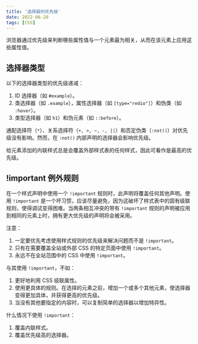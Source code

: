 ```yaml
---
title: '选择器的优先级'
date: 2022-06-20
tags: [CSS]
---
```


浏览器通过优先级来判断哪些属性值与一个元素最为相关，从而在该元素上应用这些属性值。

## 选择器类型

以下的选择器类型的优先级递减：

1. ID 选择器（如 `#example`）。
2. 类选择器（如 `.example`），属性选择器（如 `[type="redio"]`）和伪类（如 `:hover`）。
3. 类型选择器（如 `h1`）和伪元素（如 `::before`）。

通配选择符（`*`）、关系选择符（`+, >, ~, -, ||`）和否定伪类（`:not()`）对优先级没有影响。然而，在 `:not()` 内部声明的选择器会影响优先级。

给元素添加的内联样式总是会覆盖外部样式表的任何样式，因此可看作是最高的优先级。

## !important 例外规则

在一个样式声明中使用一个 `!important` 规则时，此声明将覆盖任何其他声明。使用 `!important` 是一个坏习惯，应该尽量避免，因为这破坏了样式表中的固有级联规则，使得调试变得困难。当两条相互冲突的带有 `!important` 规则的声明被应用到相同的元素上时，拥有更大优先级的声明将会被采用。

注意：

1. 一定要优先考虑使用样式规则的优先级来解决问题而不是 `!important`。
2. 只有在需要覆盖全站或外部 CSS 的特定页面中使用 `!important`。
3. 永远不在全站范围中的 CSS 中使用 `!important`。

与其使用 `!important`，不如：

1. 更好地利用 CSS 级联属性。
2. 使用更具体的规则。在选择的元素之前，增加一个或多个其他元素，使选择器变得更加具体，并获得更高的优先级。
3. 当没有其他要指定的内容时，可以复制简单的选择器以增加特异性。

什么情况下使用 `!important`：

1. 覆盖内联样式。
2. 覆盖优先级高的选择器。
